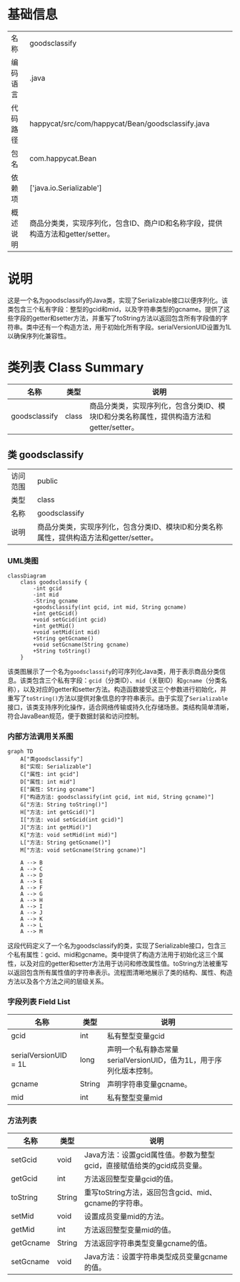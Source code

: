 # 基础信息

|      |      |
|------|------|
| 名称 | goodsclassify |
| 编码语言 | .java |
| 代码路径 | happycat/src/com/happycat/Bean/goodsclassify.java |
| 包名 | com.happycat.Bean |
| 依赖项 | ['java.io.Serializable'] |
| 概述说明 | 商品分类类，实现序列化，包含ID、商户ID和名称字段，提供构造方法和getter/setter。 |

# 说明

这是一个名为goodsclassify的Java类，实现了Serializable接口以便序列化。该类包含三个私有字段：整型的gcid和mid，以及字符串类型的gcname。提供了这些字段的getter和setter方法，并重写了toString方法以返回包含所有字段值的字符串。类中还有一个构造方法，用于初始化所有字段。serialVersionUID设置为1L以确保序列化兼容性。

# 类列表 Class Summary

| 名称   | 类型  | 说明 |
|-------|------|-------------|
| goodsclassify | class | 商品分类类，实现序列化，包含分类ID、模块ID和分类名称属性，提供构造方法和getter/setter。 |



## 类 goodsclassify

|      |      |
|------|------|
| 访问范围 | public |
| 类型 | class |
| 名称 | goodsclassify |
| 说明 | 商品分类类，实现序列化，包含分类ID、模块ID和分类名称属性，提供构造方法和getter/setter。 |


### UML类图

```mermaid
classDiagram
    class goodsclassify {
        -int gcid
        -int mid
        -String gcname
        +goodsclassify(int gcid, int mid, String gcname)
        +int getGcid()
        +void setGcid(int gcid)
        +int getMid()
        +void setMid(int mid)
        +String getGcname()
        +void setGcname(String gcname)
        +String toString()
    }
```

该类图展示了一个名为`goodsclassify`的可序列化Java类，用于表示商品分类信息。该类包含三个私有字段：`gcid`（分类ID）、`mid`（关联ID）和`gcname`（分类名称），以及对应的getter和setter方法。构造函数接受这三个参数进行初始化，并重写了`toString()`方法以提供对象信息的字符串表示。由于实现了`Serializable`接口，该类支持序列化操作，适合网络传输或持久化存储场景。类结构简单清晰，符合JavaBean规范，便于数据封装和访问控制。


### 内部方法调用关系图

```mermaid
graph TD
    A["类goodsclassify"]
    B["实现: Serializable"]
    C["属性: int gcid"]
    D["属性: int mid"]
    E["属性: String gcname"]
    F["构造方法: goodsclassify(int gcid, int mid, String gcname)"]
    G["方法: String toString()"]
    H["方法: int getGcid()"]
    I["方法: void setGcid(int gcid)"]
    J["方法: int getMid()"]
    K["方法: void setMid(int mid)"]
    L["方法: String getGcname()"]
    M["方法: void setGcname(String gcname)"]

    A --> B
    A --> C
    A --> D
    A --> E
    A --> F
    A --> G
    A --> H
    A --> I
    A --> J
    A --> K
    A --> L
    A --> M
```

这段代码定义了一个名为goodsclassify的类，实现了Serializable接口，包含三个私有属性：gcid、mid和gcname。类中提供了构造方法用于初始化这三个属性，以及对应的getter和setter方法用于访问和修改属性值。toString方法被重写以返回包含所有属性值的字符串表示。流程图清晰地展示了类的结构、属性、构造方法以及各个方法之间的层级关系。

### 字段列表 Field List

| 名称  | 类型  | 说明 |
|-------|-------|------|
| gcid | int | 私有整型变量gcid |
| serialVersionUID = 1L | long | 声明一个私有静态常量serialVersionUID，值为1L，用于序列化版本控制。 |
| gcname | String | 声明字符串变量gcname。 |
| mid | int | 私有整型变量mid |

### 方法列表

| 名称  | 类型  | 说明 |
|-------|-------|------|
| setGcid | void | Java方法：设置gcid属性值。参数为整型gcid，直接赋值给类的gcid成员变量。 |
| getGcid | int | 方法返回整型变量gcid的值。 |
| toString | String | 重写toString方法，返回包含gcid、mid、gcname的字符串。 |
| setMid | void | 设置成员变量mid的方法。 |
| getMid | int | 方法返回整型变量mid的值。 |
| getGcname | String | 方法返回字符串类型变量gcname的值。 |
| setGcname | void | Java方法：设置字符串类型成员变量gcname的值。 |




